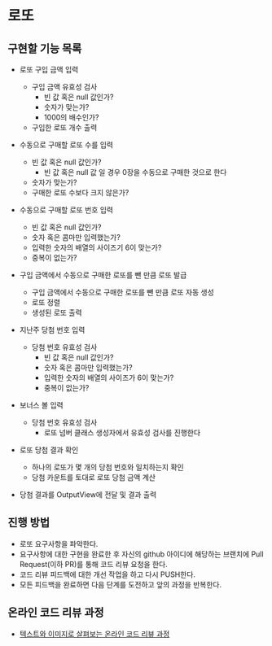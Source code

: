 # 로또
## 구현할 기능 목록
- 로또 구입 금액 입력
    - 구입 금액 유효성 검사
        - 빈 값 혹은 null 값인가?
        - 숫자가 맞는가?
        - 1000의 배수인가? 
    - 구입한 로또 개수 출력
    
- 수동으로 구매할 로또 수를 입력
  - 빈 값 혹은 null 값인가?
    - 빈 값 혹은 null 값 일 경우 0장을 수동으로 구매한 것으로 한다
  - 숫자가 맞는가?
  - 구매한 로또 수보다 크지 않은가? 

- 수동으로 구매할 로또 번호 입력
  - 빈 값 혹은 null 값인가?
  - 숫자 혹은 콤마만 입력했는가?
  - 입력한 숫자의 배열의 사이즈기 6이 맞는가?
  - 중복이 없는가?
    
- 구입 금액에서 수동으로 구매한 로또를 뺀 만큼 로또 발급
    - 구입 금액에서 수동으로 구매한 로또를 뺀 만큼 로또 자동 생성
    - 로또 정렬
    - 생성된 로또 출력
    
- 지난주 당첨 번호 입력
    - 당첨 번호 유효성 검사
        - 빈 값 혹은 null 값인가?
        - 숫자 혹은 콤마만 입력했는가?
        - 입력한 숫자의 배열의 사이즈가 6이 맞는가?
        - 중복이 없는가?

- 보너스 볼 입력
  - 당첨 번호 유효성 검사
    - 로또 넘버 클래스 생성자에서 유효성 검사를 진행한다
    
- 로또 당첨 결과 확인
  - 하나의 로또가 몇 개의 당첨 번호와 일치하는지 확인
  - 당첨 카운트를 토대로 로또 당첨 금액 계산
    
- 당첨 결과를 OutputView에 전달 및 결과 출력
## 진행 방법
* 로또 요구사항을 파악한다.
* 요구사항에 대한 구현을 완료한 후 자신의 github 아이디에 해당하는 브랜치에 Pull Request(이하 PR)를 통해 코드 리뷰 요청을 한다.
* 코드 리뷰 피드백에 대한 개선 작업을 하고 다시 PUSH한다.
* 모든 피드백을 완료하면 다음 단계를 도전하고 앞의 과정을 반복한다.

## 온라인 코드 리뷰 과정
* [텍스트와 이미지로 살펴보는 온라인 코드 리뷰 과정](https://github.com/next-step/nextstep-docs/tree/master/codereview)